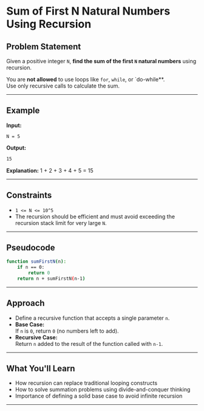# Sum of First N Natural Numbers Using Recursion

## Problem Statement

Given a positive integer `N`, **find the sum of the first `N` natural numbers** using recursion.

You are **not allowed** to use loops like `for`, `while`, or `do-while\*\*.  
Use only recursive calls to calculate the sum.

---

## Example

**Input:**

```bas
N = 5
```

**Output:**

```bash
15
```

**Explanation:** 1 + 2 + 3 + 4 + 5 = 15

---

## Constraints

- `1 <= N <= 10^5`
- The recursion should be efficient and must avoid exceeding the recursion stack limit for very large `N`.

---

## Pseudocode

```bash
function sumFirstN(n):
    if n == 0:
        return 0
    return n + sumFirstN(n-1)
```

---

## Approach

- Define a recursive function that accepts a single parameter `n`.
- **Base Case:**  
  If `n` is `0`, return `0` (no numbers left to add).
- **Recursive Case:**  
  Return `n` added to the result of the function called with `n-1`.

---

## What You'll Learn

- How recursion can replace traditional looping constructs
- How to solve summation problems using divide-and-conquer thinking
- Importance of defining a solid base case to avoid infinite recursion

---
